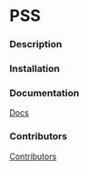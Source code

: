 # PSS

### Description



### Installation



### Documentation
[Docs](www.example.com)


### Contributors
[Contributors](docs/CONTRIBUTING.md)

